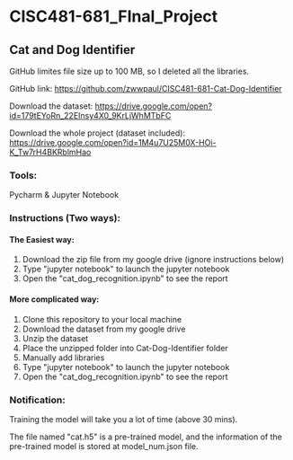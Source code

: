# CISC481-681_FInal_Project
## Cat and Dog Identifier

GitHub limites file size up to 100 MB, so I deleted all the libraries.

GitHub link:
https://github.com/zwwpaul/CISC481-681-Cat-Dog-Identifier

Download the dataset:
https://drive.google.com/open?id=179tEYoRn_22EInsy4X0_9KrLjWhMTbFC

Download the whole project (dataset included):
https://drive.google.com/open?id=1M4u7U25M0X-HOi-K_Tw7rH4BKRblmHao

### Tools:
Pycharm & Jupyter Notebook

### Instructions (Two ways):

#### The Easiest way:
1. Download the zip file from my google drive (ignore instructions below)
2. Type "jupyter notebook" to launch the jupyter notebook
3. Open the "cat_dog_recognition.ipynb" to see the report

#### More complicated way:
1. Clone this repository to your local machine
2. Download the dataset from my google drive
3. Unzip the dataset
4. Place the unzipped folder into Cat-Dog-Identifier folder
5. Manually add libraries
6. Type "jupyter notebook" to launch the jupyter notebook
7. Open the "cat_dog_recognition.ipynb" to see the report

### Notification:
Training the model will take you a lot of time (above 30 mins).

The file named "cat.h5" is a pre-trained model, and the information of the pre-trained model is stored at model_num.json file. 
